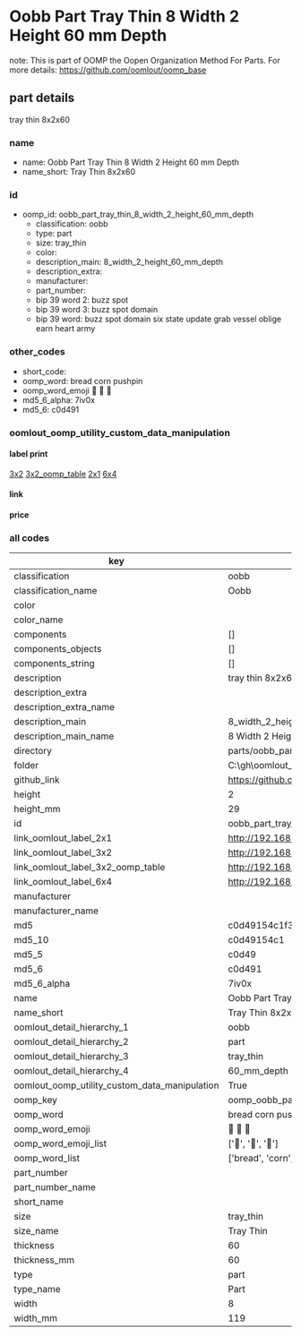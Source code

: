 # Oobb Part Tray Thin 8 Width 2 Height 60 mm Depth  

note: This is part of OOMP the Oopen Organization Method For Parts. For more details: https://github.com/oomlout/oomp_base

##  part details
  



tray thin 8x2x60



### name
* name: Oobb Part Tray Thin 8 Width 2 Height 60 mm Depth
* name_short: Tray Thin 8x2x60 
### id
* oomp_id: oobb_part_tray_thin_8_width_2_height_60_mm_depth
  * classification: oobb
  * type: part
  * size: tray_thin
  * color: 
  * description_main: 8_width_2_height_60_mm_depth
  * description_extra: 
  * manufacturer: 
  * part_number: 
  * bip 39 word 2: buzz spot
  * bip 39 word 3: buzz spot domain
  * bip 39 word: buzz spot domain six state update grab vessel oblige earn heart army

### other_codes
* short_code: 
* oomp_word: bread corn pushpin
* oomp_word_emoji :bread: :corn: :pushpin:
* md5_6_alpha: 7iv0x
* md5_6: c0d491






### oomlout_oomp_utility_custom_data_manipulation
#### label print
[3x2](http://192.168.1.245:1112/?label=oomp%207iv0x)
[3x2_oomp_table](http://192.168.1.108:1112/?label=oomp%207iv0x)
[2x1](http://192.168.1.242:1112/?label=oomp%207iv0x)
[6x4](http://192.168.1.55:1112/?label=oomp%207iv0x)    

#### link

                              

#### price







### all codes 
| key | value |  
| --- | --- |  
| classification | oobb |  
| classification_name | Oobb |  
| color |  |  
| color_name |  |  
| components | [] |  
| components_objects | [] |  
| components_string | [] |  
| description | tray thin 8x2x60 |  
| description_extra |  |  
| description_extra_name |  |  
| description_main | 8_width_2_height_60_mm_depth |  
| description_main_name | 8 Width 2 Height 60 mm Depth |  
| directory | parts/oobb_part_tray_thin_8_width_2_height_60_mm_depth |  
| folder | C:\gh\oomlout_oobb_version_4_generated_parts\things\oobb_part_tray_thin_8_width_2_height_60_mm_depth |  
| github_link | https://github.com/oomlout/oomlout_oomp_part_src/tree/main/parts/oobb_part_tray_thin_8_width_2_height_60_mm_depth |  
| height | 2 |  
| height_mm | 29 |  
| id | oobb_part_tray_thin_8_width_2_height_60_mm_depth |  
| link_oomlout_label_2x1 | http://192.168.1.242:1112/?label=oomp%207iv0x |  
| link_oomlout_label_3x2 | http://192.168.1.245:1112/?label=oomp%207iv0x |  
| link_oomlout_label_3x2_oomp_table | http://192.168.1.108:1112/?label=oomp%207iv0x |  
| link_oomlout_label_6x4 | http://192.168.1.55:1112/?label=oomp%207iv0x |  
| manufacturer |  |  
| manufacturer_name |  |  
| md5 | c0d49154c1f30cabba6a6c9c81f4b0fc |  
| md5_10 | c0d49154c1 |  
| md5_5 | c0d49 |  
| md5_6 | c0d491 |  
| md5_6_alpha | 7iv0x |  
| name | Oobb Part Tray Thin 8 Width 2 Height 60 mm Depth |  
| name_short | Tray Thin 8x2x60  |  
| oomlout_detail_hierarchy_1 | oobb |  
| oomlout_detail_hierarchy_2 | part |  
| oomlout_detail_hierarchy_3 | tray_thin |  
| oomlout_detail_hierarchy_4 | 60_mm_depth |  
| oomlout_oomp_utility_custom_data_manipulation | True |  
| oomp_key | oomp_oobb_part_tray_thin_8_width_2_height_60_mm_depth |  
| oomp_word | bread corn pushpin |  
| oomp_word_emoji | :bread: :corn: :pushpin: |  
| oomp_word_emoji_list | [':bread:', ':corn:', ':pushpin:'] |  
| oomp_word_list | ['bread', 'corn', 'pushpin'] |  
| part_number |  |  
| part_number_name |  |  
| short_name |  |  
| size | tray_thin |  
| size_name | Tray Thin |  
| thickness | 60 |  
| thickness_mm | 60 |  
| type | part |  
| type_name | Part |  
| width | 8 |  
| width_mm | 119 |  
